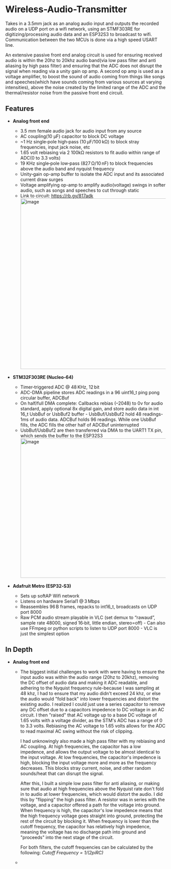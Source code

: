 # Wireless-Audio-Transmitter
Takes in a 3.5mm jack as an analog audio input and outputs the recorded audio on a UDP port on a wifi network, using an STMF303RE for digitizing/processing audio data and an ESP32S3 to broadcast to wifi. Communication between the two MCUs is done via a high speed USART line.

An extensive passive front end analog circuit is used for ensuring received audio is within the 20hz to 20khz audio band(via low pass filter and anti aliasing by high pass filter) and ensuring that the ADC does not disrupt the signal when reading via a unity gain op amp. A second op amp is used as a voltage amplifier, to boost the sound of audio coming from things like songs and speeches(which have sounds coming from various sources at varying intensities), above the noise created by the limited range of the ADC and the thermal/resistor noise from the passive front end circuit.

##  Features

- **Analog front end**
  - 3.5 mm female audio jack for audio input from any source
  - AC coupling(10 µF) capacitor to block DC voltage
  - ~1 Hz single‑pole high‑pass (10 µF/100 kΩ) to block stray frequencies, input jack noise, etc
  - 1.65 volt rebiasing via 2 100kΩ resistors to fit audio within range of ADC(0 to 3.3 volts)
  - 19 KHz single‑pole low‑pass (827 Ω/10 nF) to block frequencies above the audio band and nyquist frequency
  - Unity‑gain op-amp buffer to isolate the ADC input and its associated current draw surges
  - Voltage amplifying op-amp to amplify audio(voltage) swings in softer audio, such as songs and speeches to cut through static
  - Link to circuit: https://rb.gy/817adk 
    <img width="908" height="537" alt="image" src="https://github.com/user-attachments/assets/f873230e-8bbc-4cbe-b7ad-9086f6fec328" />


 
- **STM32F303RE (Nucleo‑64)**  
  - Timer‑triggered ADC @ 48 KHz, 12 bit  
  - ADC-DMA pipeline stores ADC readings in a 96 uint16_t ping pong circular buffer, ADCBuf
  - On half/full DMA complete: Callbacks rebias (–2048) to 0v for audio standard, apply optional 8x digital gain, and store audio data in int 16_t UsbBuf or UsbBuf2 buffer
        - UsbBuf/UsbBuf2 hold 48 readings-1ms of audio data. ADCBuf holds 96 readings. While one UsbBuf fills, the ADC fills the other half of ADCBuf uninterrupted
  - UsbBuf/UsbBuf2 are then transferred via DMA to the UART1 TX pin, which sends the buffer to the ESP32S3
    <img width="486" height="439" alt="image" src="https://github.com/user-attachments/assets/faf94b69-d7c5-457a-b736-1667df30e61a" />

 
- **Adafruit Metro (ESP32‑S3)**  
  - Sets up softAP Wifi network
  - Listens on hardware Serial1 @ 3 Mbps
  - Reassembles 96 B frames, repacks to int16_t, broadcasts on UDP port 8000
  - Raw PCM audio stream playable in VLC (set demux to “rawaud”, sample rate 48000, signed 16‑bit, little endian, stereo=off)
        - Can also use FFmpeg or python scripts to listen to UDP port 8000 - VLC is just the simplest option


##  In Depth
- **Analog front end**
  - The biggest initial challenges to work with were having to ensure the input audio was within the audio range (20hz to 20khz), removing the DC offset
    of audio data and making it ADC readable, and adhering to the Nyquist frequency rule-because I was sampling at 48 khz, I had to ensure that
    my audio didn't exceed 24 khz, or else the audio would "fold back" into lower frequencies and distort the existing audio. I realized I could just
    use a series capacitor to remove any DC offset due to a capacitors impedence to DC voltage in an AC circuit. I then "raised" that AC voltage up to
    a base DC voltage of 1.65 volts with a voltage divider, as the STM's ADC has a range of 0 to 3.3 volts. Rebiasing the AC voltage to 1.65 volts allows
    for the ADC to read maximal AC swing without the risk of clipping.

    I had unknowingly also made a high pass filter with my rebiasing and AC coupling. At high frequencies, the capacitor has a low impedence, and allows
    the output voltage to be almost identical to the input voltage. At low frequencies, the capacitor's impedence is high, blocking the input voltage
    more and more as the frequency decreases. This blocks stray current, noise, and other random sounds/heat that can disrupt the signal.

    After this, I built a simple low pass filter for anti aliasing, or making sure that audio at high frequencies above the Nyquist rate don't fold in
    to audio at lower frequencies, which would distort the audio. I did this by "flipping" the high pass filter. A resistor was in series with the voltage,
    and a capacitor offered a path for the voltage into ground. When frequency is high, the capacitor's low impedence means that the high frequency voltage
    goes straight into ground, protecting the rest of the circuit by blocking it. When frequency is lower than the cutoff frequency, the capacitor
    has relatively high impedence, meaning the voltage has no discharge path into ground and "proceeds" into the next stage of the circuit.

    For both filters, the cutoff frequencies can be calculated by the following: _Cutoff Frequency = 1/(2pi*R*C)_

    
  - 
